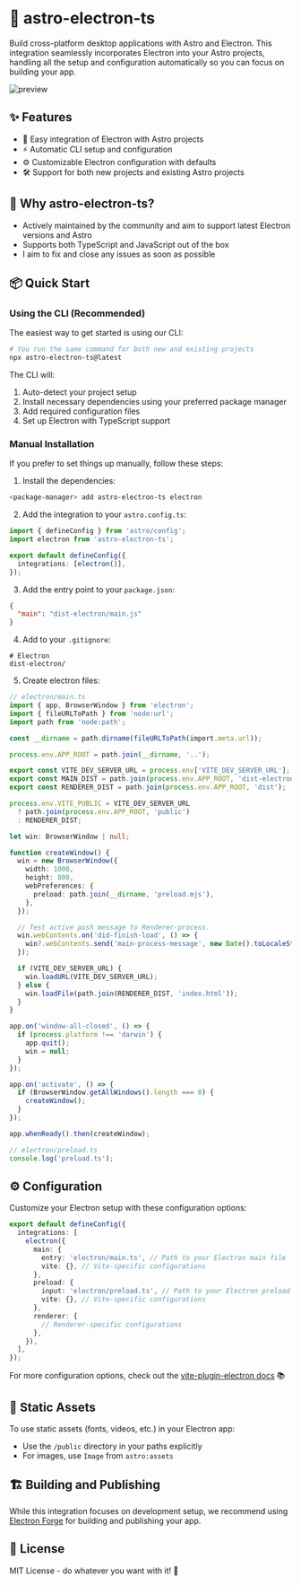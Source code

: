 # 🚀 astro-electron-ts

Build cross-platform desktop applications with Astro and Electron. This integration seamlessly incorporates Electron into your Astro projects, handling all the setup and configuration automatically so you can focus on building your app.

![preview](https://github.com/user-attachments/assets/91d3b3d4-76f1-43f7-b467-3cc93a324f31)

## ✨ Features

- 🔌 Easy integration of Electron with Astro projects
- ⚡️ Automatic CLI setup and configuration
- ⚙️ Customizable Electron configuration with defaults
- 🛠️ Support for both new projects and existing Astro projects

## 🤔 Why astro-electron-ts?

- Actively maintained by the community and aim to support latest Electron versions and Astro
- Supports both TypeScript and JavaScript out of the box
- I aim to fix and close any issues as soon as possible

## 📦 Quick Start

### Using the CLI (Recommended)

The easiest way to get started is using our CLI:

```bash
# You run the same command for both new and existing projects
npx astro-electron-ts@latest
```

The CLI will:

1. Auto-detect your project setup
2. Install necessary dependencies using your preferred package manager
3. Add required configuration files
4. Set up Electron with TypeScript support

### Manual Installation

If you prefer to set things up manually, follow these steps:

1. Install the dependencies:

```bash
<package-manager> add astro-electron-ts electron
```

2. Add the integration to your `astro.config.ts`:

```typescript
import { defineConfig } from 'astro/config';
import electron from 'astro-electron-ts';

export default defineConfig({
  integrations: [electron()],
});
```

3. Add the entry point to your `package.json`:

```json
{
  "main": "dist-electron/main.js"
}
```

4. Add to your `.gitignore`:

```
# Electron
dist-electron/
```

5. Create electron files:

```typescript
// electron/main.ts
import { app, BrowserWindow } from 'electron';
import { fileURLToPath } from 'node:url';
import path from 'node:path';

const __dirname = path.dirname(fileURLToPath(import.meta.url));

process.env.APP_ROOT = path.join(__dirname, '..');

export const VITE_DEV_SERVER_URL = process.env['VITE_DEV_SERVER_URL'];
export const MAIN_DIST = path.join(process.env.APP_ROOT, 'dist-electron');
export const RENDERER_DIST = path.join(process.env.APP_ROOT, 'dist');

process.env.VITE_PUBLIC = VITE_DEV_SERVER_URL
  ? path.join(process.env.APP_ROOT, 'public')
  : RENDERER_DIST;

let win: BrowserWindow | null;

function createWindow() {
  win = new BrowserWindow({
    width: 1000,
    height: 800,
    webPreferences: {
      preload: path.join(__dirname, 'preload.mjs'),
    },
  });

  // Test active push message to Renderer-process.
  win.webContents.on('did-finish-load', () => {
    win?.webContents.send('main-process-message', new Date().toLocaleString());
  });

  if (VITE_DEV_SERVER_URL) {
    win.loadURL(VITE_DEV_SERVER_URL);
  } else {
    win.loadFile(path.join(RENDERER_DIST, 'index.html'));
  }
}

app.on('window-all-closed', () => {
  if (process.platform !== 'darwin') {
    app.quit();
    win = null;
  }
});

app.on('activate', () => {
  if (BrowserWindow.getAllWindows().length === 0) {
    createWindow();
  }
});

app.whenReady().then(createWindow);
```

```typescript
// electron/preload.ts
console.log('preload.ts');
```

## ⚙️ Configuration

Customize your Electron setup with these configuration options:

```typescript
export default defineConfig({
  integrations: [
    electron({
      main: {
        entry: 'electron/main.ts', // Path to your Electron main file
        vite: {}, // Vite-specific configurations
      },
      preload: {
        input: 'electron/preload.ts', // Path to your Electron preload file
        vite: {}, // Vite-specific configurations
      },
      renderer: {
        // Renderer-specific configurations
      },
    }),
  ],
});
```

For more configuration options, check out the [vite-plugin-electron docs](https://github.com/electron-vite/vite-plugin-electron) 📚

## 🎨 Static Assets

To use static assets (fonts, videos, etc.) in your Electron app:

- Use the `/public` directory in your paths explicitly
- For images, use `Image` from `astro:assets`

## 🏗️ Building and Publishing

While this integration focuses on development setup, we recommend using [Electron Forge](https://www.electronforge.io/) for building and publishing your app.

## 📄 License

MIT License - do whatever you want with it! 🎉
